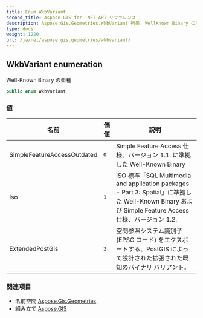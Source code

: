 ```yaml
---
title: Enum WkbVariant
second_title: Aspose.GIS for .NET API リファレンス
description: Aspose.Gis.Geometries.WkbVariant 列挙. WellKnown Binary の亜種
type: docs
weight: 1220
url: /ja/net/aspose.gis.geometries/wkbvariant/
---
```

## WkbVariant enumeration

Well-Known Binary の亜種

```csharp
public enum WkbVariant
```

### 値

| 名前 | 価値 | 説明 |
| --- | --- | --- |
| SimpleFeatureAccessOutdated | `0` | Simple Feature Access 仕様、バージョン 1.1. に準拠した Well-Known Binary |
| Iso | `1` | ISO 標準「SQL Multimedia and application packages - Part 3: Spatial」に準拠した Well-Known Binary および Simple Feature Access 仕様、バージョン 1.2. |
| ExtendedPostGis | `2` | 空間参照システム識別子 (EPSG コード) をエクスポートする、PostGIS によって設計された拡張された既知のバイナリ バリアント。 |

### 関連項目

* 名前空間 [Aspose.Gis.Geometries](../../aspose.gis.geometries/)
* 組み立て [Aspose.GIS](../../)



